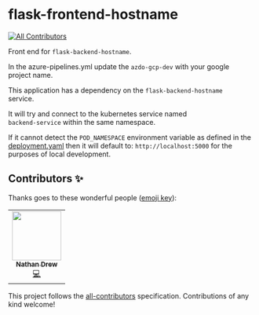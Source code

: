 # flask-frontend-hostname
<!-- ALL-CONTRIBUTORS-BADGE:START - Do not remove or modify this section -->
[![All Contributors](https://img.shields.io/badge/all_contributors-1-orange.svg?style=flat-square)](#contributors-)
<!-- ALL-CONTRIBUTORS-BADGE:END -->
Front end for `flask-backend-hostname`.

In the azure-pipelines.yml update the `azdo-gcp-dev` with your google  
project name.

This application has a dependency on the `flask-backend-hostname`  
service.

It will try and connect to the kubernetes service named  
`backend-service` within the same namespace.

If it cannot detect the `POD_NAMESPACE` environment variable as defined
in the [deployment.yaml](deployment.yaml) then it will default to:
`http://localhost:5000` for the purposes of local development.
## Contributors ✨

Thanks goes to these wonderful people ([emoji key](https://allcontributors.org/docs/en/emoji-key)):

<!-- ALL-CONTRIBUTORS-LIST:START - Do not remove or modify this section -->
<!-- prettier-ignore-start -->
<!-- markdownlint-disable -->
<table>
  <tr>
    <td align="center"><a href="http://www.nathandrew.org"><img src="https://avatars1.githubusercontent.com/u/1035229?v=4?s=100" width="100px;" alt=""/><br /><sub><b>Nathan Drew</b></sub></a><br /><a href="https://github.com/NaffanDroo/flask-frontend-hostname/commits?author=NaffanDroo" title="Code">💻</a></td>
  </tr>
</table>

<!-- markdownlint-restore -->
<!-- prettier-ignore-end -->

<!-- ALL-CONTRIBUTORS-LIST:END -->

This project follows the [all-contributors](https://github.com/all-contributors/all-contributors) specification. Contributions of any kind welcome!